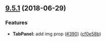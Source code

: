 <a name="9.5.1"></a>
## [9.5.1](https://github.com/purposeindustries/intellyo-application-design-system/compare/v9.5.0...v9.5.1) (2018-06-29)


### Features

* **TabPanel:** add img prop ([#390](https://github.com/purposeindustries/intellyo-application-design-system/issues/390)) ([cf0e58b](https://github.com/purposeindustries/intellyo-application-design-system/commit/cf0e58b))



